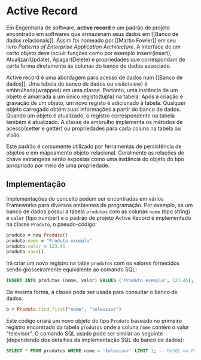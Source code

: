 # Active Record

Em Engenharia de software, **active record** é um padrão de projeto encontrado em softwares que armazenam seus dados em [[Banco de dados relacionais]]. Assim foi nomeado por [[Martin Fowler]] em seu livro _Patterns of Enterprise Application Architecture_. A interface de um certo objeto deve incluir funções como por exemplo Inserir(Insert), Atualizar(Update), Apagar(Delete) e propriedades que correspondam de certa forma diretamente às colunas do banco de dados associado.

Active record é uma abordagem para acesso de dados num [[Banco de dados]]. Uma tabela de banco de dados ou visão(view) é embrulhada(wrapped) em uma classe. Portanto, uma instância de um objeto é amarrada a um único registo(tupla) na tabela. Após a criação e gravação de um objeto, um novo registo é adicionado à tabela. Qualquer objeto carregado obtém suas informações a partir do banco de dados. Quando um objeto é atualizado, o registro correspondente na tabela também é atualizado. A classe de embrulho implementa os métodos de acesso(setter e getter) ou propriedades para cada coluna na tabela ou visão.

Este padrão é comumente utilizado por ferramentas de persistência de objetos e em mapeamento objeto-relacional. Geralmente as relações de chave estrangeira serão expostas como uma instância do objeto do tipo apropriado por meio de uma propriedade.

## Implementação

Implementações do conceito podem ser encontradas em vários Frameworks para diversos ambientes de programação. Por exemplo, se um banco de dados possui a tabela `produtos` com as colunas `nome` (tipo string) e `valor` (tipo number) e o padrão de projeto Active Record é implementado na classe `Produto`, o pseudo-código:

```ruby
produto = new Produto()
produto.nome = "Produto exemplo"
produto.valor = 123.45
produto.save()
```

Irá criar um novo registro na table `produtos` com os valores fornecidos sendo grosseiramente equivalente ao comando SQL:

```sql
INSERT INTO produtos (nome, valor) VALUES ('Produto exemplo', 123.45);
```

Da mesma forma, a classe pode ser usada para consultar o banco de dados:
```ruby
b = Produto.find_first("nome", "televisor")
```

Este código criará um novo objeto do tipo `Produto` baseado no primeiro registro encontrado da tabela `produtos` onde a coluna `nome` contém o valor "televisor". O comando SQL usado pode ser similar ao seguinte (dependendo dos detalhes da implementação SQL do banco de dados):

```sql
SELECT * FROM produtos WHERE nome = 'televisor' LIMIT 1; -- MySQL ou PostgreSQL
```



